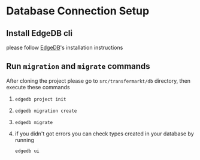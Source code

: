 # Database Connection Setup

## Install EdgeDB cli

please follow [EdgeDB](https://www.edgedb.com)'s installation instructions 

## Run `migration` and `migrate` commands

After cloning the project please go to `src/transfermarkt/db` directory, then execute these commands

1.
    ```shell
    edgedb project init
    ```
2. 
    ```shell
    edgedb migration create
    ```

3.
    ```shell
    edgedb migrate
    ```
4.
    if you didn't got errors you can check types created in your database by running
    
    ```shell
    edgedb ui
    ```
